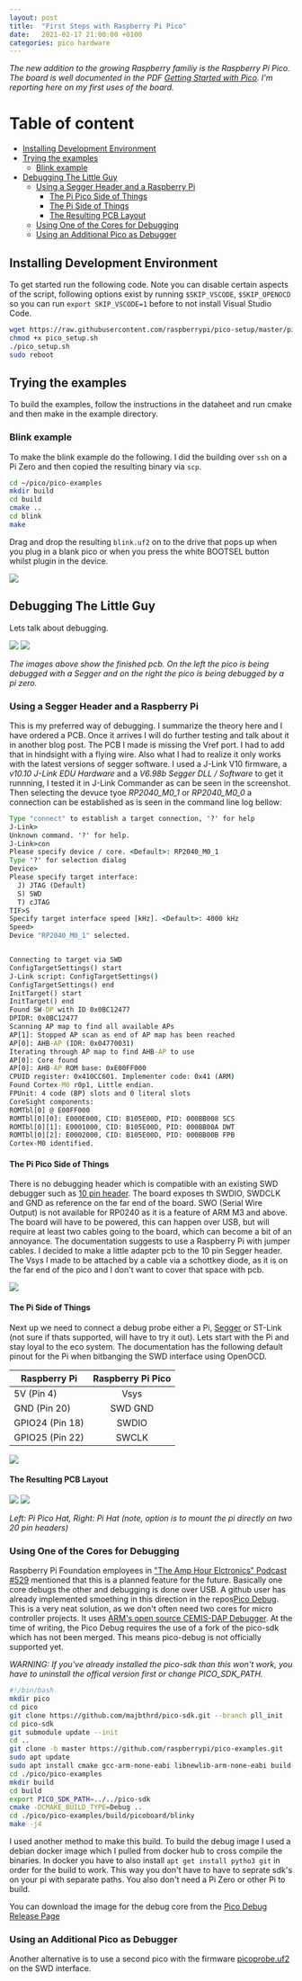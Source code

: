 ```yaml
---
layout: post
title:  "First Steps with Raspberry Pi Pico"
date:   2021-02-17 21:00:00 +0100
categories: pico hardware
---
```



*The new addition to the growing Raspberry familiy is the Raspberry Pi Pico. The board is well documented in the PDF [Getting Started with Pico](https://datasheets.raspberrypi.org/pico/getting-started-with-pico.pdf). I'm reporting here on my first uses of the board.*

#  Table of content
<!-- MarkdownTOC autolink="true" -->

- [Installing Development Environment](#installing-development-environment)
- [Trying the examples](#trying-the-examples)
	- [Blink example](#blink-example)
- [Debugging The Little Guy](#debugging-the-little-guy)
	- [Using a Segger Header and a Raspberry Pi](#using-a-segger-header-and-a-raspberry-pi)
		- [The Pi Pico Side of Things](#the-pi-pico-side-of-things)
		- [The Pi Side of Things](#the-pi-side-of-things)
		- [The Resulting PCB Layout](#the-resulting-pcb-layout)
	- [Using One of the Cores for Debugging](#using-one-of-the-cores-for-debugging)
	- [Using an Additional Pico as Debugger](#using-an-additional-pico-as-debugger)

<!-- /MarkdownTOC -->

## Installing Development Environment

To get started run the following code. Note you can disable certain aspects of the script, following options exist by running `$SKIP_VSCODE`, `$SKIP_OPENOCD` so you can run `export SKIP_VSCODE=1` before to not install Visual Studio Code.
```bash
wget https://raw.githubusercontent.com/raspberrypi/pico-setup/master/pico_setup.sh 
chmod +x pico_setup.sh
./pico_setup.sh
sudo reboot
```
## Trying the examples

To build the examples, follow the instructions in the dataheet and run cmake and then make in the example directory.

### Blink example

To make the blink example do the following. I did the building over `ssh` on a Pi Zero and then copied the resulting binary via `scp`. 

```bash
cd ~/pico/pico-examples
mkdir build
cd build
cmake ..
cd blink
make
```
Drag and drop the resulting	`blink.uf2` on to the drive that pops up when you plug in a blank pico or when you press the white BOOTSEL button whilst plugin in the device. 

![](/assets/img/pio-blink-example.gif)

## Debugging The Little Guy

Lets talk about debugging.

![](/assets/img/segger-pi-debug.jpg)
![](/assets/img/raspi-debug.jpg)

*The images above show the finished pcb. On the left the pico is being debugged with a Segger and on the right the pico is being debugged by a pi zero.*

### Using a Segger Header and a Raspberry Pi

This is my preferred way of debugging. I summarize the theory here and I have ordered a PCB. Once it arrives I will do further testing and talk about it in another blog post.
The PCB I made is missing the Vref port. I had to add that in hindsight with a flying wire. Also what I had to realize it only works with the latest versions of segger software. I used a J-Link V10 firmware, a *v10.10 J-Link EDU Hardware* and a *V6.98b Segger DLL / Software* to get it runnning, I tested it in J-Link Commander as can be seen in the screenshot. Then selecting the devuce tyoe *RP2040_M0_1* or *RP2040_M0_0* a connection can be established as is seen in the command line log bellow:

```cmd
Type "connect" to establish a target connection, '?' for help
J-Link>
Unknown command. '?' for help.
J-Link>con
Please specify device / core. <Default>: RP2040_M0_1
Type '?' for selection dialog
Device>
Please specify target interface:
  J) JTAG (Default)
  S) SWD
  T) cJTAG
TIF>S
Specify target interface speed [kHz]. <Default>: 4000 kHz
Speed>
Device "RP2040_M0_1" selected.


Connecting to target via SWD
ConfigTargetSettings() start
J-Link script: ConfigTargetSettings()
ConfigTargetSettings() end
InitTarget() start
InitTarget() end
Found SW-DP with ID 0x0BC12477
DPIDR: 0x0BC12477
Scanning AP map to find all available APs
AP[1]: Stopped AP scan as end of AP map has been reached
AP[0]: AHB-AP (IDR: 0x04770031)
Iterating through AP map to find AHB-AP to use
AP[0]: Core found
AP[0]: AHB-AP ROM base: 0xE00FF000
CPUID register: 0x410CC601. Implementer code: 0x41 (ARM)
Found Cortex-M0 r0p1, Little endian.
FPUnit: 4 code (BP) slots and 0 literal slots
CoreSight components:
ROMTbl[0] @ E00FF000
ROMTbl[0][0]: E000E000, CID: B105E00D, PID: 000BB008 SCS
ROMTbl[0][1]: E0001000, CID: B105E00D, PID: 000BB00A DWT
ROMTbl[0][2]: E0002000, CID: B105E00D, PID: 000BB00B FPB
Cortex-M0 identified.
```

#### The Pi Pico Side of Things

There is no debugging header which is compatible with an existing SWD debugger such as [10 pin header](https://www.segger.com/products/debug-probes/j-link/accessories/adapters/10-pin-needle-adapter/). The board exposes th SWDIO, SWDCLK and GND as reference on the far end of the board. SWO (Serial Wire Output) is not available for RP0240 as it is a feature of ARM M3 and above. The board will have to be powered, this can happen over USB, but will require at least two cables going to the board, which can become a bit of an annoyance. The documentation suggests to use a Raspberry Pi with jumper cables. I decided to make a little adapter pcb to the 10 pin Segger header. The Vsys I made to be attached by a cable via a schottkey diode, as it is on the far end of the pico and I don't want to cover that space with pcb. 

![](/assets/img/pico-hat-segger.png)


#### The Pi Side of Things

Next up we need to connect a debug probe either a Pi, [Segger](https://wiki.segger.com/Raspberry_Pi_Pico) or ST-Link (not sure if thats supported, will have to try it out). Lets start with the Pi and stay loyal to the eco system.
The documentation has the following default pinout for the Pi when bitbanging the SWD interface using OpenOCD. 

| Raspberry Pi   |Raspberry Pi Pico |
| -------------- |:----------------:|
| 5V (Pin 4)     | Vsys
| GND (Pin 20)   | SWD GND          | 
| GPIO24 (Pin 18)| SWDIO            |
| GPIO25 (Pin 22)| SWCLK            |  


![](/assets/img/raspi-hat.png)

#### The Resulting PCB Layout

![](/assets/img/pico-hat-pcb.png)
![](/assets/img/pi-hat-pcb.png)

*Left: Pi Pico Hat, Right: Pi Hat (note, option is to mount the pi directly on two 20 pin headers)*

### Using One of the Cores for Debugging

Raspberry Pi Foundation employees in ["The Amp Hour Elctronics" Podcast #529](https://theamphour.com/529-embedded-hardware-with-the-raspberry-pi-team/) mentioned that this is a planned feature for the future. Basically one core debugs the other and debugging is done over USB. A github user has already implemented smoething in this direction in the repos[Pico Debug](https://github.com/majbthrd/pico-debug/).
This is a very neat solution, as we don't often need two cores for micro controller projects. It uses [ARM's open source CEMIS-DAP Debugger](https://www.keil.com/support/man/docs/dapdebug/dapdebug_introduction.htm).
At the time of writing, the Pico Debug requires the use of a fork of the pico-sdk which has not been merged. This means pico-debug is not officially supported yet. 

*WARNING: If you've already installed the pico-sdk than this won't work, you have to uninstall the offical version first or change PICO_SDK_PATH.*

```bash
#!/bin/bash
mkdir pico
cd pico
git clone https://github.com/majbthrd/pico-sdk.git --branch pll_init
cd pico-sdk
git submodule update --init
cd ..
git clone -b master https://github.com/raspberrypi/pico-examples.git
sudo apt update
sudo apt install cmake gcc-arm-none-eabi libnewlib-arm-none-eabi build-essential
cd ./pico/pico-examples
mkdir build
cd build
export PICO_SDK_PATH=../../pico-sdk
cmake -DCMAKE_BUILD_TYPE=Debug ..
cd ./pico/pico-examples/build/picoboard/blinky
make -j4
```

I used another method to make this build. To build the debug image I used a debian docker image which I pulled from docker hub to cross compile the binaries. In docker you have to also install `apt get install pytho3 git` in order for the build to work. This way you don't have to have to seprate sdk's on your pi with separate paths. You also don't need a Pi Zero or other Pi to build. 

You can download the image for the debug core from the [Pico Debug Release Page](https://github.com/majbthrd/pico-debug/releases.)

### Using an Additional Pico as Debugger

Another alternative is to use a second pico with the firmware [picoprobe.uf2](https://www.raspberrypi.org/documentation/pico/getting-started/static/fec949af3d02572823529a1b8c1140a7/picoprobe.uf2) on the SWD interface. 
